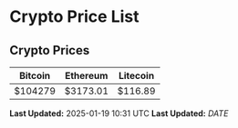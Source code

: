 # Crypto Price List

## Crypto Prices
| Bitcoin | Ethereum | Litecoin |
| ------- | -------- | -------- |
| $104279 | $3173.01 | $116.89 |
**Last Updated:** 2025-01-19 10:31 UTC
**Last Updated:** $DATE$
